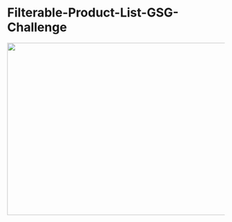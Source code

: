 # Filterable-Product-List-GSG-Challenge
<img height=400 width=750 src="https://github.com/user-attachments/assets/11b61259-dc96-457c-8b2e-13c9b94b1542"/>
